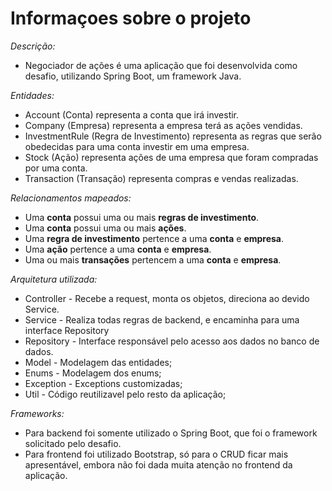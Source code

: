 # Informaçoes sobre o projeto

*Descrição:*

- Negociador de ações é uma aplicação que foi desenvolvida como desafio, utilizando Spring Boot, um framework Java.

*Entidades:*

- Account (Conta) representa a conta que irá investir.
- Company (Empresa) representa a empresa terá as ações vendidas.
- InvestmentRule (Regra de Investimento) representa as regras que serão obedecidas para uma conta investir em uma empresa.
- Stock (Ação) representa ações de uma empresa que foram compradas por uma conta.
- Transaction (Transação) representa compras e vendas realizadas.

*Relacionamentos mapeados:*

- Uma **conta** possui uma ou mais **regras de investimento**.
- Uma **conta** possui uma ou mais **ações**.
- Uma **regra de investimento** pertence a uma **conta** e **empresa**.
- Uma **ação** pertence a uma **conta** e **empresa**.
- Uma ou mais **transações** pertencem a uma **conta** e **empresa**.

*Arquitetura utilizada:*

- Controller - Recebe a request, monta os objetos, direciona ao devido Service.
- Service - Realiza todas regras de backend, e encaminha para uma interface Repository
- Repository - Interface responsável pelo acesso aos dados no banco de dados.
- Model - Modelagem das entidades;
- Enums - Modelagem dos enums;
- Exception - Exceptions customizadas;
- Util - Código reutilizavel pelo resto da aplicação;

*Frameworks:*

- Para backend foi somente utilizado o Spring Boot, que foi o framework solicitado pelo desafio.
- Para frontend foi utilizado Bootstrap, só para o CRUD ficar mais apresentável, embora não foi dada muita atenção no frontend da aplicação.
